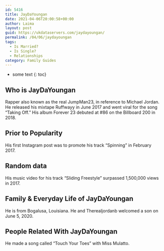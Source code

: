 ```yaml
---
id: 5416
title: JayDaYoungan
date: 2021-04-06T20:00:58+00:00
author: Laima
layout: post
guid: https://ukdataservers.com/jaydayoungan/
permalink: /04/06/jaydayoungan
tags:
  - Is Married?
  - Is Single?
  - Relationships
category: Family Guides
---
```


* some text
{: toc}


## Who is JayDaYoungan
                  
                  
                  
Rapper also known as the real JumpMan23, in reference to Michael Jordan. He released his mixtape Ruffwayy in June 2017 and went viral for the song &#8220;Taking Off.&#8221; His album Forever 23 debuted at #86 on the Billboard 200 in 2018.
                  
              
            
              
            
                
                
                
## Prior to Popularity
                  
                  
                  
His first Instagram post was to promote his track &#8220;Spinning&#8221; in February 2017.
                  
              
            
              
            
                
                
                
## Random data
                  
                  
                  
His music video for his track &#8220;Sliding Freestyle&#8221; surpassed 1,500,000 views in 2017.
                  
              
            
              
            
                
                
                
## Family & Everyday Life of JayDaYoungan
                  
                  
                  
He is from Bogalusa, Louisiana. He and Therealjordanb welcomed a son on June 5, 2020.
                  
              
            
              
            
                
                
                
## People Related With JayDaYoungan
                  
                  
                  
He made a song called &#8220;Touch Your Toes&#8221; with Miss Mulatto. 
                  
              
            
              
            
                
              
            
              
              
            
            
              
            
          
          
          